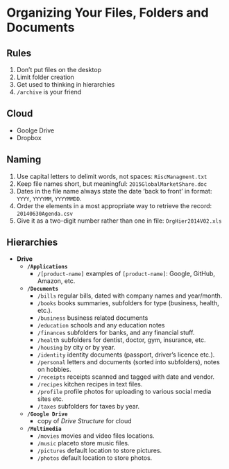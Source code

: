 # Organizing Your Files, Folders and Documents

## Rules

1. Don’t put files on the desktop
2. Limit folder creation
3. Get used to thinking in hierarchies
4. `/archive` is your friend

## Cloud

- Goolge Drive
- Dropbox

## Naming

1. Use capital letters to delimit words, not spaces: `RiscManagment.txt`
2. Keep file names short, but meaningful: `2015GlobalMarketShare.doc` 
3. Dates in the file name always state the date ‘back to front’ in format: `YYYY`, `YYYYMM`, `YYYYMMDD`. 
4. Order the elements in a most appropriate way to retrieve the record: `20140630Agenda.csv`
5. Give it as a two-digit number rather than one in file: `OrgHier2014V02.xls`

## Hierarchies

- **Drive**
  - **`/Applications`**
    - `/[product-name]` examples of `[product-name]`: Google, GitHub, Amazon, etc.
  - **`/Documents`**
    - `/bills` regular bills, dated with company names and year/month.
    - `/books` books summaries, subfolders for type (business, health, etc.).
    - `/business` business related documents
    - `/education` schools and any education notes
    - `/finances` subfolders for banks, and any financial stuff.
    - `/health` subfolders for dentist, doctor, gym, insurance, etc.
    - `/housing` by city or by year.
    - `/identity` identity documents (passport, driver’s licence etc.).
    - `/personal` letters and documents (sorted into subfolders), notes on hobbies.
    - `/receipts` receipts scanned and tagged with date and vendor.
    - `/recipes` kitchen recipes in text files.
    - `/profile` profile photos for uploading to various social media sites etc.
    - `/taxes` subfolders for taxes by year.
  - **`/Google Drive`**
    - copy of *Drive Structure* for cloud
  - **`/Multimedia`**
    - `/movies` movies and video files locations.
    - `/music` placeto store music files.
    - `/pictures` default location to store pictures.
    - `/photos` default location to store photos.
    
